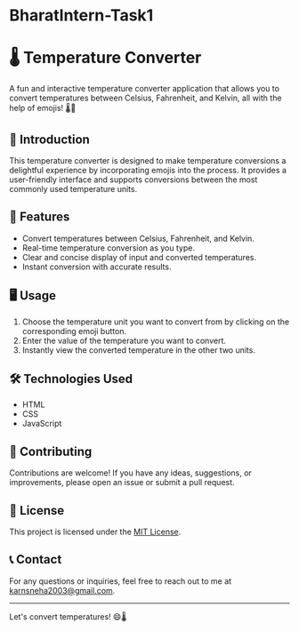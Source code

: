 # BharatIntern-Task1
# 🌡️ Temperature Converter 

A fun and interactive temperature converter application that allows you to convert temperatures between Celsius, Fahrenheit, and Kelvin, all with the help of emojis! 🌡️💪

## 📖 Introduction

This temperature converter is designed to make temperature conversions a delightful experience by incorporating emojis into the process. It provides a user-friendly interface and supports conversions between the most commonly used temperature units.

## 🚀 Features

- Convert temperatures between Celsius, Fahrenheit, and Kelvin.
- Real-time temperature conversion as you type.
- Clear and concise display of input and converted temperatures.
- Instant conversion with accurate results.

## 🖥️ Usage

1. Choose the temperature unit you want to convert from by clicking on the corresponding emoji button.
2. Enter the value of the temperature you want to convert.
3. Instantly view the converted temperature in the other two units.

## 🛠️ Technologies Used

- HTML
- CSS
- JavaScript

## 🤝 Contributing

Contributions are welcome! If you have any ideas, suggestions, or improvements, please open an issue or submit a pull request.

## 📝 License

This project is licensed under the [MIT License](LICENSE).

## 📞 Contact

For any questions or inquiries, feel free to reach out to me at karnsneha2003@gmail.com.

---

Let's convert temperatures! 😄🌡️
